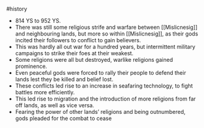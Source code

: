 #history 
* 814 YS to 952 YS.
* There was still some religious strife and warfare between [[Mislicnesig]] and neighbouring lands, but more so within [[Mislicnesig]], as their gods incited their followers to conflict to gain believers.
* This was hardly all out war for a hundred years, but intermittent military campaigns to strike their foes at their weakest.
* Some religions were all but destroyed, warlike religions gained prominence.
* Even peaceful gods were forced to rally their people to defend their lands lest they be killed and belief lost.
* These conflicts led rise to an increase in seafaring technology, to fight battles more efficiently.
* This led rise to migration and the introduction of more religions from far off lands, as well as vice versa.
* Fearing the power of other lands’ religions and being outnumbered, gods pleaded for the combat to cease
